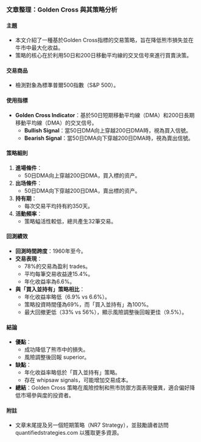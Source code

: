 ### 文章整理：Golden Cross 與其策略分析

#### 主題  
- 本文介紹了一種基於Golden Cross指標的交易策略，旨在降低熊市損失並在牛市中最大化收益。
- 策略的核心在於利用50日和200日移動平均線的交叉信号來進行買賣決策。

#### 交易商品  
- 檢測對象為標準普爾500指數（S&P 500）。

#### 使用指標  
- **Golden Cross Indicator**：基於50日短期移動平均線（DMA）和200日長期移動平均線（DMA）的交叉信号。
    - **Bullish Signal**：當50日DMA向上穿越200日DMA時，視為買入信號。
    - **Bearish Signal**：當50日DMA向下穿越200日DMA時，視為賣出信號。

#### 策略細則  
1. **進場條件**：
    - 50日DMA向上穿越200日DMA，買入標的资产。
2. **出场條件**：
    - 50日DMA向下穿越200日DMA，賣出標的资产。
3. **持有期**：  
    - 每次交易平均持有約350天。
4. **活動頻率**：  
    - 策略螠活性較低，總共產生32筆交易。

#### 回測績效  
- **回測時間跨度**：1960年至今。  
- **交易表現**：
    - 78%的交易為盈利 trades。
    - 平均每筆交易收益達15.4%。  
    - 年化收益率為6.6%。  
- **與「買入並持有」策略相比**：
    - 年化收益率略低（6.9% vs 6.6%）。  
    - 策略投資時間僅為69%，而「買入並持有」為100%。  
    - 最大回撤更低（33% vs 56%），顯示風險調整後回報更佳（9.5%）。  

#### 結論  
- **優點**：
    - 成功降低了熊市中的損失。
    - 風險調整後回報 superior。  
- **缺點**：
    - 年化收益率略低於「買入並持有」策略。  
    - 存在 whipsaw signals，可能增加交易成本。  
- **總結**：Golden Cross 策略在風險控制和熊市防禦方面表現優異，適合偏好降低市場參與度的投資者。

#### 附註  
- 文章末尾提及另一個短期策略（NR7 Strategy），並鼓勵讀者訪問 quantifiedstrategies.com 以獲取更多資源。
